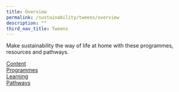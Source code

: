 ```yaml
---
title: Overview
permalink: /sustainability/tweens/overview
description: ""
third_nav_title: Tweens
---
```

Make sustainability the way of life at home with these programmes, resources and pathways.

<div class="row is-multiline">
  <div class="col is-one-third">
    <div class="clickbox is-mint-jade">
      <a href="/sustainability/tweens/content">
        <span>Content</span>
      </a>
    </div>
  </div>
  <div class="col is-one-third">
    <div class="clickbox is-mint-jade">
      <a href="/sustainability/tweens/programmes">
        <span>Programmes</span>
      </a>
    </div>
  </div>
  <div class="col is-one-third">
    <div class="clickbox is-mint-jade">
      <a href="/sustainability/tweens/learning-pathways">
        <span>Learning<br>Pathways</span>
      </a>
    </div>
  </div>
</div>
